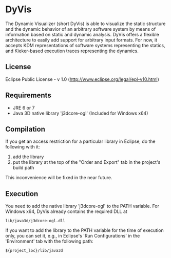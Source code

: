 DyVis
=====
The Dynamic Visualizer (short DyVis) is able to visualize the static structure and the dynamic behavior of an arbitrary software system by means of information based on static and dynamic analysis. DyVis offers a flexible architecture to easily add support for arbitrary input formats. For now, it accepts KDM representations of software systems representing the statics, and Kieker-based execution traces representing the dynamics.

License
---
Eclipse Public License - v 1.0 (http://www.eclipse.org/legal/epl-v10.html)

Requirements
---
- JRE 6 or 7
- Java 3D native library 'j3dcore-ogl' (Included for Windows x64)

Compilation
---
If you get an access restriction for a particular library in Eclipse, do the following with it:

1. add the library
2. put the library at the top of the "Order and Export" tab in the project's build path

This inconvenience will be fixed in the near future.

Execution
---
You need to add the native library 'j3dcore-ogl' to the PATH variable. For Windows x64, DyVis already contains the required DLL at
~~~
lib/java3d/j3dcore-ogl.dll
~~~

If you want to add the library to the PATH variable for the time of execution only, you can set it, e.g., in Eclipse's 'Run Configurations' in the 'Environment' tab with the following path:
~~~
${project_loc}/lib/java3d
~~~
